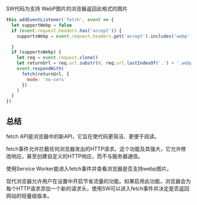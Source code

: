 SW代码为支持 WebP图片的浏览器返回此格式的图片

```js
this.addEventListener('fetch', event => {
  let supportWebp = false
  if (event.request.headers.has('accept')) {
    supportsWebp = event.request.headers.get('accept').includes('webp')

  }
  if (supportsWebp) {
    let req = event.request.clone()
    let returnUrl = req.url.substr(0, req.url.lastIndexOf('.') + '.webp')
    event.respondWith(
      fetch(returnUrl, {
        mode: 'no-cors'
      })
    )
  }
})
```

## 总结

fetch API是浏览器中的新API，它旨在使代码更简洁、更便于阅读。

fetch事件允许拦截任何浏览器发出的HTTP请求。这个功能及其强大，它允许修改响应，甚至创建自定义的HTTP响应，而不与服务器通信。

使用Service Worker能进入fetch事件并查看浏览器是否支持webp图片。

现代浏览器允许用户在设置中开启节省流量的功能。如果启用此功能，浏览器会为每个HTTP请求添加一个新的请求头，使用SW可以进入fetch事件并决定是否返回网站的轻量级版本。
